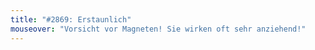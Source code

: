 ```yaml
---
title: "#2869: Erstaunlich"
mouseover: "Vorsicht vor Magneten! Sie wirken oft sehr anziehend!"
---
```


